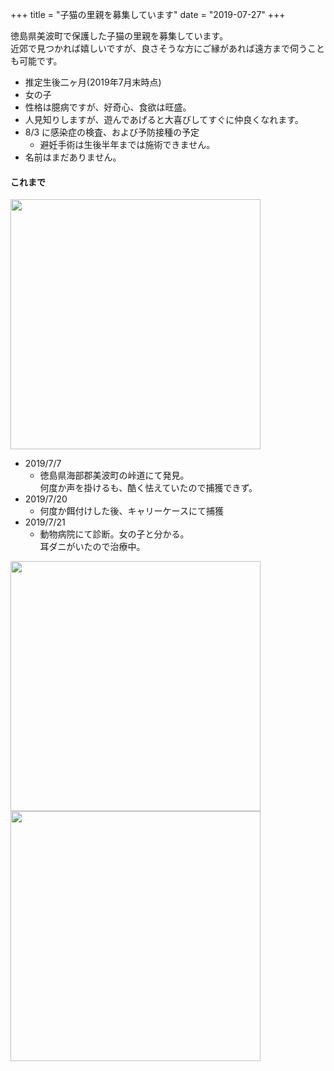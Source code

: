 +++
title = "子猫の里親を募集しています"
date = "2019-07-27"
+++

徳島県美波町で保護した子猫の里親を募集しています。  
近郊で見つかれば嬉しいですが、良さそうな方にご縁があれば遠方まで伺うことも可能です。

* 推定生後二ヶ月(2019年7月末時点)
* 女の子
* 性格は臆病ですが、好奇心、食欲は旺盛。
* 人見知りしますが、遊んであげると大喜びしてすぐに仲良くなれます。
* 8/3 に感染症の検査、および予防接種の予定
    * 避妊手術は生後半年までは施術できません。
* 名前はまだありません。

#### これまで

<img src="/img/main/on.jpg" width="400">

- 2019/7/7  
  - 徳島県海部郡美波町の峠道にて発見。  
何度か声を掛けるも、酷く怯えていたので捕獲できず。
- 2019/7/20
  - 何度か餌付けした後、キャリーケースにて捕獲
- 2019/7/21
  - 動物病院にて診断。女の子と分かる。  
  耳ダニがいたので治療中。

<img src="/img/main/pause.jpg" width="400">
<img src="/img/main/play.jpg" width="400">

